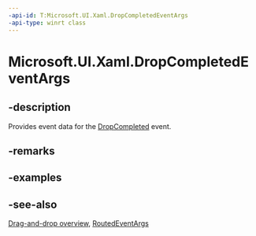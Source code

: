 ```yaml
---
-api-id: T:Microsoft.UI.Xaml.DropCompletedEventArgs
-api-type: winrt class
---
```


<!-- Class syntax.
public class DropCompletedEventArgs : Microsoft.UI.Xaml.RoutedEventArgs, Microsoft.UI.Xaml.IDropCompletedEventArgs
-->

# Microsoft.UI.Xaml.DropCompletedEventArgs

## -description

Provides event data for the [DropCompleted](uielement_dropcompleted.md) event.

## -remarks

## -examples

## -see-also

[Drag-and-drop overview](/windows/apps/design/input/drag-and-drop), [RoutedEventArgs](routedeventargs.md)
